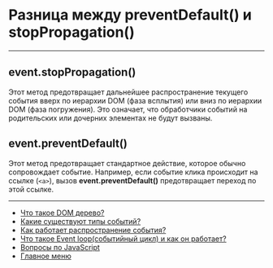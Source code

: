 # Разница между preventDefault() и stopPropagation()

---

## event.stopPropagation()

Этот метод предотвращает дальнейшее распространение текущего события вверх по иерархии DOM (фаза всплытия) или вниз по иерархии DOM (фаза погружения). Это означает, что обработчики событий на родительских или дочерних элементах не будут вызваны.

## event.preventDefault()

Этот метод предотвращает стандартное действие, которое обычно сопровождает событие. Например, если событие клика происходит на ссылке (`<a>`), вызов **event.preventDefault()** предотвращает переход по этой ссылке.

---

- [Что такое DOM дерево?](../DOM/dom.md)
- [Какие существуют типы событий?](./types.md)
- [Как работает распространение события?](./propagation.md)
- [Что такое Event loop(cобытийный цикл) и как он работает?](./eventLoop.md)
- [Вопросы по JavaScript](../javaScript.md)
- [Главное меню](../../README.md)
